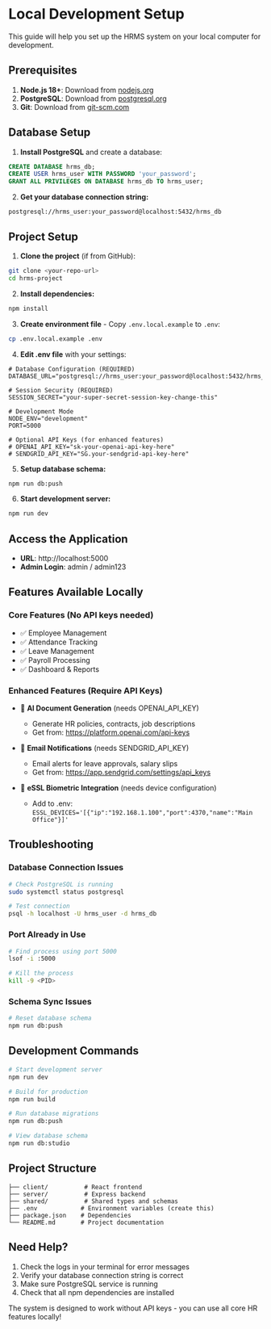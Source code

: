 # Local Development Setup

This guide will help you set up the HRMS system on your local computer for development.

## Prerequisites

1. **Node.js 18+**: Download from [nodejs.org](https://nodejs.org/)
2. **PostgreSQL**: Download from [postgresql.org](https://www.postgresql.org/download/)
3. **Git**: Download from [git-scm.com](https://git-scm.com/)

## Database Setup

1. **Install PostgreSQL** and create a database:
```sql
CREATE DATABASE hrms_db;
CREATE USER hrms_user WITH PASSWORD 'your_password';
GRANT ALL PRIVILEGES ON DATABASE hrms_db TO hrms_user;
```

2. **Get your database connection string:**
```
postgresql://hrms_user:your_password@localhost:5432/hrms_db
```

## Project Setup

1. **Clone the project** (if from GitHub):
```bash
git clone <your-repo-url>
cd hrms-project
```

2. **Install dependencies:**
```bash
npm install
```

3. **Create environment file** - Copy `.env.local.example` to `.env`:
```bash
cp .env.local.example .env
```

4. **Edit .env file** with your settings:
```env
# Database Configuration (REQUIRED)
DATABASE_URL="postgresql://hrms_user:your_password@localhost:5432/hrms_db"

# Session Security (REQUIRED)
SESSION_SECRET="your-super-secret-session-key-change-this"

# Development Mode
NODE_ENV="development"
PORT=5000

# Optional API Keys (for enhanced features)
# OPENAI_API_KEY="sk-your-openai-api-key-here"
# SENDGRID_API_KEY="SG.your-sendgrid-api-key-here"
```

5. **Setup database schema:**
```bash
npm run db:push
```

6. **Start development server:**
```bash
npm run dev
```

## Access the Application

- **URL**: http://localhost:5000
- **Admin Login**: admin / admin123

## Features Available Locally

### Core Features (No API keys needed)
- ✅ Employee Management
- ✅ Attendance Tracking
- ✅ Leave Management
- ✅ Payroll Processing
- ✅ Dashboard & Reports

### Enhanced Features (Require API Keys)
- 🔑 **AI Document Generation** (needs OPENAI_API_KEY)
  - Generate HR policies, contracts, job descriptions
  - Get from: https://platform.openai.com/api-keys

- 🔑 **Email Notifications** (needs SENDGRID_API_KEY)
  - Email alerts for leave approvals, salary slips
  - Get from: https://app.sendgrid.com/settings/api_keys

- 🔑 **eSSL Biometric Integration** (needs device configuration)
  - Add to .env: `ESSL_DEVICES='[{"ip":"192.168.1.100","port":4370,"name":"Main Office"}]'`

## Troubleshooting

### Database Connection Issues
```bash
# Check PostgreSQL is running
sudo systemctl status postgresql

# Test connection
psql -h localhost -U hrms_user -d hrms_db
```

### Port Already in Use
```bash
# Find process using port 5000
lsof -i :5000

# Kill the process
kill -9 <PID>
```

### Schema Sync Issues
```bash
# Reset database schema
npm run db:push
```

## Development Commands

```bash
# Start development server
npm run dev

# Build for production
npm run build

# Run database migrations
npm run db:push

# View database schema
npm run db:studio
```

## Project Structure

```
├── client/          # React frontend
├── server/          # Express backend  
├── shared/          # Shared types and schemas
├── .env            # Environment variables (create this)
├── package.json    # Dependencies
└── README.md       # Project documentation
```

## Need Help?

1. Check the logs in your terminal for error messages
2. Verify your database connection string is correct
3. Make sure PostgreSQL service is running
4. Check that all npm dependencies are installed

The system is designed to work without API keys - you can use all core HR features locally!